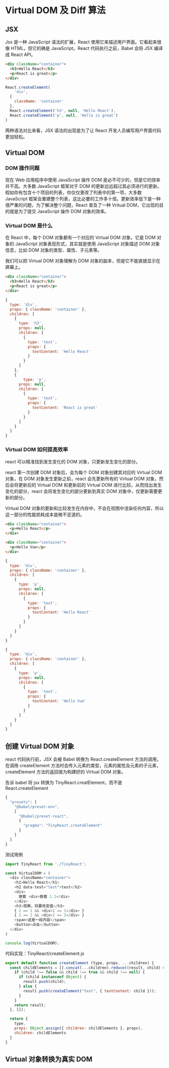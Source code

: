 # Virtual DOM 及 Diff 算法

## JSX

Jsx 是一种 JavaScript 语法的扩展，React 使用它来描述用户界面。它看起来很像 HTML，但它的确是 JavaScript。React 代码执行之前，Babel 会将 JSX 编译成 React API。

```html
<div className="container">
  <h3>Hello React</h3>
  <p>React is great</p>
</div>
```

```jsx
React.createElement(
	'div',
  {
    className: 'container'
  },
  React.createElement('h3', null, 'Hello React'),
  React.createElement('p', null, 'Hello is great')
)
```

两种语法对比来看，JSX 语法的出现是为了让 React 开发人员编写用户界面代码更加轻松。

## Virtual DOM

### DOM 操作问题

现在 Web 应用程序中使用 JavaScript 操作 DOM 是必不可少的，但是它的效率并不高。大多数 JavaScript 框架对于 DOM 的更新远远超过其必须进行的更新。假如你有包含十个项目的列表，你仅仅更改了列表中的第一项，大多数 JavaScript 框架会重建整个列表，这比必要的工作多十倍。更新效率低下是一种很严重的问题，为了解决整个问题，React 普及了一种 Vritual DOM，它出现的目的就是为了提交 JavaScript 操作 DOM 对象的效率。

### Virtual DOM 是什么

在 React 中，每个 DOM 对象都有一个对应的 Virtual DOM 对象，它是 DOM 对象的 JavaScript 对象表现形式，其实就是使用 JavaScript 对象描述 DOM 对象信息，比如 DOM 对象的类型、属性、子元素等。

我们可以把 Virtual DOM 对象理解为 DOM 对象的副本，但是它不能直接显示在屏幕上。

```html
<div className="container">
  <h3>Hello React</h3>
  <p>React is great</p>
</div>
```

```js
{
  type: 'div',
  props: { className: 'container' },
  children: [
    {
      type: 'h3',
      props: null,
      children: [
        {
          type: 'text',
          props: {
            textContent: 'Hello React'
          }
        }
      ]
    },
  	{
    	type: 'p',
      props: null,
      children: [
        {
          type: 'text',
          props: {
            textContent: 'React is great'
          }
        }
      ]
  	}
  ]
}
```

### Virtual DOM 如何提高效率

react 可以精准找到发生变化的 DOM 对象，只更新发生变化的部分。

react 第一次创建 DOM 对象后，会为每个 DOM 对象创建其对应的 Virtual DOM 对象，在 DOM 对象发生更新之前，react 会先更新所有的 Virtual DOM 对象，然后会将更新后的 Virtual DOM 和更新前的 Virtual DOM 进行比较，从而找出发生变化的部分，react 会将发生变化的部分更新到真实 DOM 对象中，仅更新需要更新的部分。

Virtual DOM 对象的更新和比较发生在内存中，不会在视图中渲染任何内容，所以这一部分的性能损耗成本是微不足道的。

```html
<div className="container">
  <p>Hello React</p>
</div>
```

```html
<div className="container">
  <p>Hello Vue</p>
</div>
```

```jsx
{
  type: 'div',
  props: { className: 'container' },
  children: [
    {
      type: 'p',
      props: null,
      children: [
        {
          type: 'text',
          props: {
            textContent: 'Hello React'
          }
        }
      ]
    }
  ]
}
```

```jsx
{
  type: 'div',
  props: { className: 'container' },
  children: [
    {
      type: 'p',
      props: null,
      children: [
        {
          type: 'text',
          props: {
            textContent: 'Hello Vue'
          }
        }
      ]
    }
  ]
}
```

## 创建 Virtual DOM 对象

react 代码执行前，JSX 会被 Babel 转换为 React.createElement 方法的调用，在调用 createElement 方法时会传入元素的类型，元素的属性及元素的子元素，createElement 方法的返回值为构建好的 Virtual DOM 对象。



告诉 babel 将 jsx 转换为 TinyReact.creatElement，而不是 React.createElement

```js
{
  "presets": [
    "@babel/preset-env",
    [
      "@babel/preset-react",
      {
        "pragma": "TinyReact.createElement"
      }
    ]
  ]
}
```

测试用例

```js
import TinyReact from './TinyReact';

const VirtualDOM = (
  <div className="container">
    <h1>Hello React</h1>
    <h2 data-test="test">test</h2>
    <div>
      嵌套 <div>嵌套 1.1</div>
    </div>
    <h3>观察，将要改变值</h3>
    { 2 == 1 && <div>2 == 1</div> }
    { 2 == 2 && <div>2 == 2</div> }
    <span>这是一段内容</span>
    <button>点击</button>
  </div>
)

console.log(VirtualDOM);
```

代码实现：TinyReact/createElement.js

```js
export default function createElement (type, props, ...children) {
  const childElements = [].concat(...children).reduce((result, child) => {
    if (child !== false && child !== true && child !== null) {
      if (child instanceof Object) {
        result.push(child);
      } else {
        result.push(createElement("text", { textContent: child }));
      }
    }
    return result;
  }, []);

  return {
    type,
    props: Object.assign({ children: childElements }, props),
    children: childElements
  }
}
```

## Virtual 对象转换为真实 DOM


